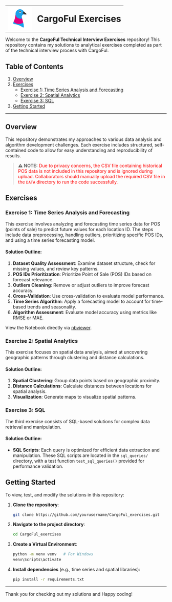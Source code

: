 <table style=" width: 100%; border-collapse: collapse;">
  <tr>
    <td style="vertical-align: middle;">
      <img src="./Assets/logo_1.png" alt="CargoFul Logo" width="75">
    </td>
    <td style="vertical-align: middle; padding-left: 10px;">
      <h1 style="display: inline; font-size: 2em; font-weight: bold; margin: 0;">CargoFul Exercises</h1>
    </td>
  </tr>
</table>

Welcome to the **CargoFul Technical Interview Exercises** repository! This repository contains my solutions to analytical exercises completed as part of the technical interview process with CargoFul.

## Table of Contents
1. [Overview](#overview)
2. [Exercises](#exercises)
    - [Exercise 1: Time Series Analysis and Forecasting](#exercise-1-time-series-analysis-and-forecasting)
    - [Exercise 2: Spatial Analytics](#exercise-2-spatial-analytics)
    - [Exercise 3: SQL](#exercise-3-sql)
3. [Getting Started](#getting-started)
---

## Overview

This repository demonstrates my approaches to various data analysis and algorithm development challenges. Each exercise includes structured, self-contained code to allow for easy understanding and reproducibility of results.

> **⚠️ NOTE:** <span style="color: red;">Due to privacy concerns, the CSV file containing historical POS data is not included in this repository and is ignored during upload. Collaborators should manually upload the required CSV file in the `DATA` directory to run the code successfully.</span>

## Exercises

### Exercise 1: Time Series Analysis and Forecasting

This exercise involves analyzing and forecasting time series data for POS (points of sale) to predict future values for each location ID. The steps include data preprocessing, handling outliers, prioritizing specific POS IDs, and using a time series forecasting model.

#### Solution Outline:
1. **Dataset Quality Assessment**: Examine dataset structure, check for missing values, and review key patterns.
2. **POS IDs Prioritization**: Prioritize Point of Sale (POS) IDs based on forecast relevance.
3. **Outliers Cleaning**: Remove or adjust outliers to improve forecast accuracy.
4. **Cross-Validation**: Use cross-validation to evaluate model performance.
5. **Time Series Algorithm**: Apply a forecasting model to account for time-based trends and seasonality.
6. **Algorithm Assessment**: Evaluate model accuracy using metrics like RMSE or MAE.

View the Notebook directly via [nbviewer](https://nbviewer.org/github/AtlasAnatomy/CargoFul_exercises/blob/main/Time_series_POS.ipynb).

### Exercise 2: Spatial Analytics

This exercise focuses on spatial data analysis, aimed at uncovering geographic patterns through clustering and distance calculations.

#### Solution Outline:
1. **Spatial Clustering**: Group data points based on geographic proximity.
2. **Distance Calculations**: Calculate distances between locations for spatial analysis.
3. **Visualization**: Generate maps to visualize spatial patterns.

### Exercise 3: SQL

The third exercise consists of SQL-based solutions for complex data retrieval and manipulation.

#### Solution Outline:
- **SQL Scripts**: Each query is optimized for efficient data extraction and manipulation. These SQL scripts are located in the `sql_queries/` directory, with a test function `test_sql_queries()` provided for performance validation.

## Getting Started

To view, test, and modify the solutions in this repository:

1. **Clone the repository**:
    ```bash
    git clone https://github.com/yourusername/CargoFul_exercises.git
    ```
2. **Navigate to the project directory**:
    ```bash
    cd CargoFul_exercises
    ```
3. **Create a Virtual Environment**:
    ```bash
    python -m venv venv   # For Windows
    venv\Scripts\activate
    ```
4. **Install dependencies** (e.g., time series and spatial libraries):
    ```bash
    pip install -r requirements.txt
    ```

---

Thank you for checking out my solutions and Happy coding!